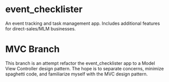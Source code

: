 # event_checklister
An event tracking and task management app. Includes additional features for direct-sales/MLM businesses.

# MVC Branch
This branch is an attempt refactor the event_checklister app to a Model View Controller design pattern. 
The hope is to separate concerns, minimize spaghetti code, and familiarize myself with the MVC design 
pattern.
